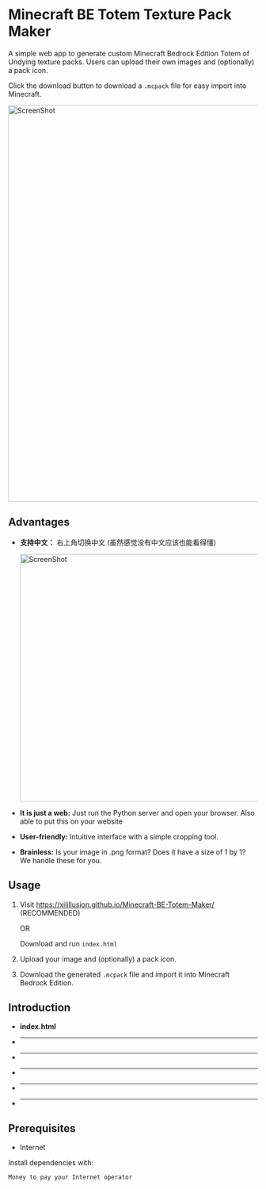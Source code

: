 # Minecraft BE Totem Texture Pack Maker
A simple web app to generate custom Minecraft Bedrock Edition Totem of Undying texture packs. Users can upload their own images and (optionally) a pack icon.

Click the download button to download a `.mcpack` file for easy import into Minecraft.

<img src="https://github.com/user-attachments/assets/5c6fdbb7-ed12-4019-abc2-6acf36eead37" alt="ScreenShot" width="800"/>

## Advantages
- **支持中文：** 右上角切换中文 (虽然感觉没有中文应该也能看得懂)

  <img src="https://github.com/user-attachments/assets/eac90c96-9697-4053-aab6-872ae6150ede" alt="ScreenShot" width="500"/>

- **It is just a web:** Just run the Python server and open your browser. Also able to put this on your website
- **User-friendly:** Intuitive interface with a simple cropping tool.
- **Brainless:** Is your image in .png format? Does it have a size of 1 by 1? We handle these for you.

## Usage

1. Visit https://xilillusion.github.io/Minecraft-BE-Totem-Maker/ (RECOMMENDED)
   
   OR

   Download and run `index.html`
2. Upload your image and (optionally) a pack icon.
3. Download the generated `.mcpack` file and import it into Minecraft Bedrock Edition.

## Introduction
- **index.html**
- ****
- ****
- ****
- ****
- ****

## Prerequisites
- Internet

Install dependencies with:
```bash
Money to pay your Internet operator
```
